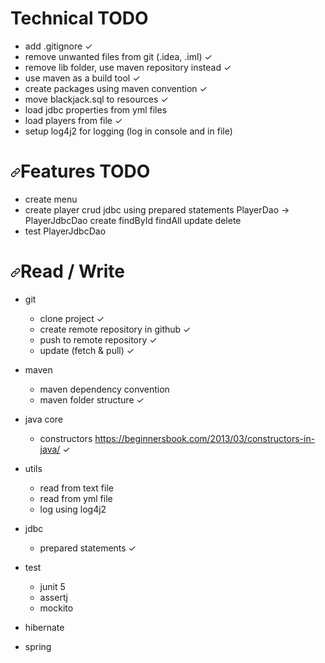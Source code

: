 <h1>Technical TODO</h1>
<ul>
<li>add .gitignore ✓</li>
<li>remove unwanted files from git (.idea, .iml) ✓</li>
<li>remove lib folder, use maven repository instead ✓</li>
<li>use maven as a build tool ✓</li>
<li>create packages using maven convention ✓</li>
<li>move blackjack.sql to resources ✓</li>
<li>load jdbc properties from yml files</li>
<li>load players from file ✓</li>
<li>setup log4j2 for logging (log in console and in file)</li>
</ul>
<h1><a id="user-content-features-todo" class="anchor" aria-hidden="true" href="#features-todo"><svg class="octicon octicon-link" viewBox="0 0 16 16" version="1.1" width="16" height="16" aria-hidden="true"><path fill-rule="evenodd" d="M7.775 3.275a.75.75 0 001.06 1.06l1.25-1.25a2 2 0 112.83 2.83l-2.5 2.5a2 2 0 01-2.83 0 .75.75 0 00-1.06 1.06 3.5 3.5 0 004.95 0l2.5-2.5a3.5 3.5 0 00-4.95-4.95l-1.25 1.25zm-4.69 9.64a2 2 0 010-2.83l2.5-2.5a2 2 0 012.83 0 .75.75 0 001.06-1.06 3.5 3.5 0 00-4.95 0l-2.5 2.5a3.5 3.5 0 004.95 4.95l1.25-1.25a.75.75 0 00-1.06-1.06l-1.25 1.25a2 2 0 01-2.83 0z"></path></svg></a>Features TODO</h1>
<ul>
<li>create menu</li>
<li>create player crud jdbc using prepared statements
PlayerDao -&gt; PlayerJdbcDao
create
findById
findAll
update
delete</li>
<li>test PlayerJdbcDao</li>
</ul>
<h1><a id="user-content-read--write" class="anchor" aria-hidden="true" href="#read--write"><svg class="octicon octicon-link" viewBox="0 0 16 16" version="1.1" width="16" height="16" aria-hidden="true"><path fill-rule="evenodd" d="M7.775 3.275a.75.75 0 001.06 1.06l1.25-1.25a2 2 0 112.83 2.83l-2.5 2.5a2 2 0 01-2.83 0 .75.75 0 00-1.06 1.06 3.5 3.5 0 004.95 0l2.5-2.5a3.5 3.5 0 00-4.95-4.95l-1.25 1.25zm-4.69 9.64a2 2 0 010-2.83l2.5-2.5a2 2 0 012.83 0 .75.75 0 001.06-1.06 3.5 3.5 0 00-4.95 0l-2.5 2.5a3.5 3.5 0 004.95 4.95l1.25-1.25a.75.75 0 00-1.06-1.06l-1.25 1.25a2 2 0 01-2.83 0z"></path></svg></a>Read / Write</h1>
<ul>
<li>
<p>git</p>
<ul>
<li>clone project ✓</li>
<li>create remote repository in github ✓</li>
<li>push to remote repository ✓</li>
<li>update (fetch &amp; pull) ✓</li>
</ul>
</li>
<li>
<p>maven</p>
<ul>
<li>maven dependency convention</li>
<li>maven folder structure ✓</li>
</ul>
</li>
<li>
<p>java core</p>
<ul>
<li>constructors <a href="https://beginnersbook.com/2013/03/constructors-in-java/" rel="nofollow">https://beginnersbook.com/2013/03/constructors-in-java/</a> ✓</li>
</ul>
</li>
<li>
<p>utils</p>
<ul>
<li>read from text file</li>
<li>read from yml file</li>
<li>log using log4j2</li>
</ul>
</li>
<li>
<p>jdbc</p>
<ul>
<li>prepared statements ✓</li>
</ul>
</li>
<li>
<p>test</p>
<ul>
<li>junit 5</li>
<li>assertj</li>
<li>mockito</li>
</ul>
</li>
<li>
<p>hibernate</p>
</li>
<li>
<p>spring</p>
</li>
</ul>
